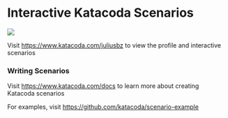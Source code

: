 # Interactive Katacoda Scenarios

[![](http://shields.katacoda.com/katacoda/juliusbz/count.svg)](https://www.katacoda.com/juliusbz "Get your profile on Katacoda.com")

Visit https://www.katacoda.com/juliusbz to view the profile and interactive scenarios

### Writing Scenarios
Visit https://www.katacoda.com/docs to learn more about creating Katacoda scenarios

For examples, visit https://github.com/katacoda/scenario-example
